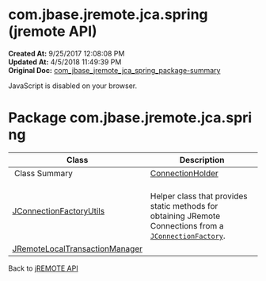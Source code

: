 # com.jbase.jremote.jca.spring (jremote API)

**Created At:** 9/25/2017 12:08:08 PM  
**Updated At:** 4/5/2018 11:49:39 PM  
**Original Doc:** [com_jbase_jremote_jca_spring_package-summary](https://docs.jbase.com/39268-spring/com_jbase_jremote_jca_spring_package-summary)  

<!--<br>    try {<br>        if (location.href.indexOf('is-external=true') == -1) {<br>            parent.document.title="com.jbase.jremote.jca.spring (jremote   API)";<br>        }<br>    }<br>    catch(err) {<br>    }<br>//-->
JavaScript is disabled on your browser.



<!--<br>  allClassesLink = document.getElementById("allclasses\_navbar\_top");<br>  if(window==top) {<br>    allClassesLink.style.display = "block";<br>  }<br>  else {<br>    allClassesLink.style.display = "none";<br>  }<br>  //-->

# Package com.jbase.jremote.jca.spring

| Class | Description |
| --- | --- |
 Class Summary  | [ConnectionHolder](/39268-spring/com_jbase_jremote_jca_spring_connectionholder "class in com.jbase.jremote.jca.spring") |   |
| [JConnectionFactoryUtils](/39268-spring/com_jbase_jremote_jca_spring_jconnectionfactoryutils "class in com.jbase.jremote.jca.spring") | <br>Helper class that provides static methods for obtaining JRemote Connections from a [`JConnectionFactory`](/39248-jremote/com_jbase_jremote_jconnectionfactory "interface in com.jbase.jremote").<br> |
| [JRemoteLocalTransactionManager](/39268-spring/com_jbase_jremote_jca_spring_jremotelocaltransactionmanager "class in com.jbase.jremote.jca.spring") |   |

Back to [jREMOTE API](com_jbase_jremote_package-summary)


